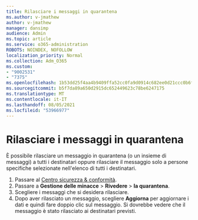 ```yaml
---
title: Rilasciare i messaggi in quarantena
ms.author: v-jmathew
author: v-jmathew
manager: dansimp
audience: Admin
ms.topic: article
ms.service: o365-administration
ROBOTS: NOINDEX, NOFOLLOW
localization_priority: Normal
ms.collection: Adm_O365
ms.custom:
- "9002531"
- "7375"
ms.openlocfilehash: 1b53dd25f4aa4b9409ffa52cc0fa9d0914c682ee0d21ccc0b6f0b484a3186626
ms.sourcegitcommit: b5f7da89a650d2915dc652449623c78be6247175
ms.translationtype: MT
ms.contentlocale: it-IT
ms.lasthandoff: 08/05/2021
ms.locfileid: "53966977"
---
```

# <a name="release-quarantined-messages"></a>Rilasciare i messaggi in quarantena

È possibile rilasciare un messaggio in quarantena (o un insieme di messaggi) a tutti i destinatari oppure rilasciare il messaggio solo a persone specifiche selezionate nell'elenco di tutti i destinatari.

1. Passare al [Centro sicurezza & conformità](https://go.microsoft.com/fwlink/p/?linkid=2077143).
2. Passare a **Gestione delle minacce**  >  **Rivedere**  >  **la quarantena**.
3. Scegliere i messaggi che si desidera rilasciare.
4. Dopo aver rilasciato un messaggio, scegliere **Aggiorna** per aggiornare i dati e quindi fare doppio clic sul messaggio. Si dovrebbe vedere che il messaggio è stato rilasciato ai destinatari previsti.
